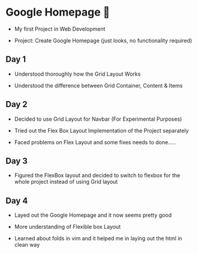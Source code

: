 # Google Homepage 🚀

- My first Project in Web Development

- Project: Create Google Homepage (just looks, no functionality required)

## Day 1

- Understood thoroughly how the Grid Layout Works

- Understood the difference between Grid Container, Content & Items

## Day 2

- Decided to use Grid Layout for Navbar (For Experimental Purposes)

- Tried out the Flex Box Layout Implementation of the Project separately

- Faced problems on Flex Layout and some fixes needs to done.....

## Day 3

- Figured the FlexBox layout and decided to switch to flexbox for the whole project instead of using Grid layout

## Day 4

- Layed out the Google Homepage and it now seems pretty good

- More understanding of Flexible box Layout

- Learned about folds in vim and it helped me in laying out the html in clean way
